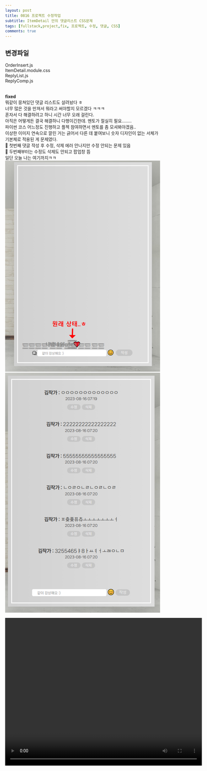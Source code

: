 ```yaml
---
layout: post
title: 0816 프로젝트 수정작업
subtitle: ItemDetail 안의 댓글리스트 CSS문제
tags: [fullstack,project,fix, 프로젝트, 수정, 댓글, CSS]
comments: true
---
```



## 변경파일

OrderInsert.js  
ItemDetail.module.css  
ReplyList.js  
ReplyComp.js    
<br><br>
**fixed**  
뭐같이 뭉쳐있던 댓글 리스트도 살려놨다 ㅎ  
너무 많은 것을 만져서 뭐라고 써야할지 모르겠다 ㅋㅋㅋ  
혼자서 다 해결하려고 하니 시간 너무 오래 걸린다.  
아직은 어떻게든 결국 해결하니 다행이긴한데. 멘토가 절실히 필요........  
파이썬 코스 어느정도 진행하고 플젝 참여하면서 멘토를 좀 모셔봐야겠음..   
이상한 이미지 연속으로 깔린 거는 긁어서 다른 데 붙여보니 숫자 디자인이 없는 서체가 기본체로 적용된 게 문제였다.  
🤔 첫번째 댓글 작성 후 수정, 삭제 에러 안나지만 수정 안되는 문제 있음  
🤔 두번째부터는 수정도 삭제도 안되고 팝업창 뜸  
일단 오늘 나는 여기까지ㅋㅋ  
![1](/assets/img/20230816_1.png)![2](/assets/img/20230816_2.png)  
  
<div style="text-align: center;">
<video width="640" height="480" controls>
  <source src="/assets/img/20230816.mp4" type="video/mp4">
</video>
